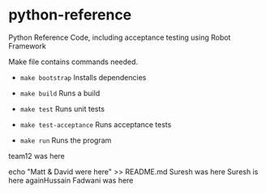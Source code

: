 # python-reference
Python Reference Code, including acceptance testing using Robot Framework

Make file contains commands needed.
* `make bootstrap` Installs dependencies

* `make build` Runs a build

* `make test` Runs unit tests

* `make test-acceptance` Runs acceptance tests

* `make run` Runs the program


team12 was here

echo "Matt & David were here" >> README.md
Suresh was here 
Suresh is here againHussain Fadwani was here
